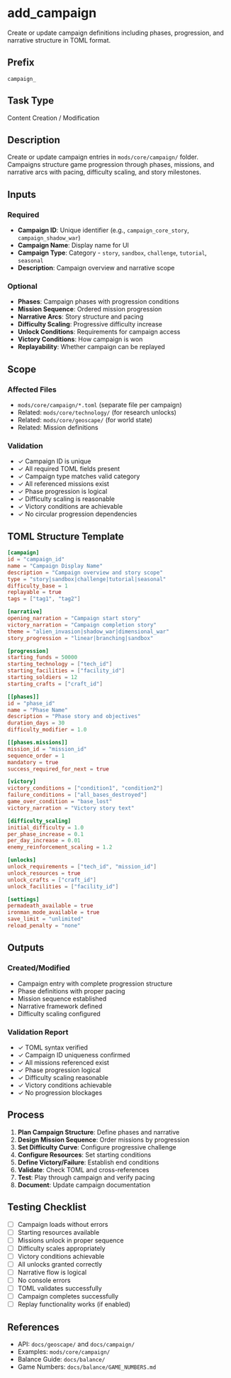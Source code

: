 # add_campaign

Create or update campaign definitions including phases, progression, and narrative structure in TOML format.

## Prefix
`campaign_`

## Task Type
Content Creation / Modification

## Description
Create or update campaign entries in `mods/core/campaign/` folder. Campaigns structure game progression through phases, missions, and narrative arcs with pacing, difficulty scaling, and story milestones.

## Inputs

### Required
- **Campaign ID**: Unique identifier (e.g., `campaign_core_story`, `campaign_shadow_war`)
- **Campaign Name**: Display name for UI
- **Campaign Type**: Category - `story`, `sandbox`, `challenge`, `tutorial`, `seasonal`
- **Description**: Campaign overview and narrative scope

### Optional
- **Phases**: Campaign phases with progression conditions
- **Mission Sequence**: Ordered mission progression
- **Narrative Arcs**: Story structure and pacing
- **Difficulty Scaling**: Progressive difficulty increase
- **Unlock Conditions**: Requirements for campaign access
- **Victory Conditions**: How campaign is won
- **Replayability**: Whether campaign can be replayed

## Scope

### Affected Files
- `mods/core/campaign/*.toml` (separate file per campaign)
- Related: `mods/core/technology/` (for research unlocks)
- Related: `mods/core/geoscape/` (for world state)
- Related: Mission definitions

### Validation
- ✓ Campaign ID is unique
- ✓ All required TOML fields present
- ✓ Campaign type matches valid category
- ✓ All referenced missions exist
- ✓ Phase progression is logical
- ✓ Difficulty scaling is reasonable
- ✓ Victory conditions are achievable
- ✓ No circular progression dependencies

## TOML Structure Template

```toml
[campaign]
id = "campaign_id"
name = "Campaign Display Name"
description = "Campaign overview and story scope"
type = "story|sandbox|challenge|tutorial|seasonal"
difficulty_base = 1
replayable = true
tags = ["tag1", "tag2"]

[narrative]
opening_narration = "Campaign start story"
victory_narration = "Campaign completion story"
theme = "alien_invasion|shadow_war|dimensional_war"
story_progression = "linear|branching|sandbox"

[progression]
starting_funds = 50000
starting_technology = ["tech_id"]
starting_facilities = ["facility_id"]
starting_soldiers = 12
starting_crafts = ["craft_id"]

[[phases]]
id = "phase_id"
name = "Phase Name"
description = "Phase story and objectives"
duration_days = 30
difficulty_modifier = 1.0

[[phases.missions]]
mission_id = "mission_id"
sequence_order = 1
mandatory = true
success_required_for_next = true

[victory]
victory_conditions = ["condition1", "condition2"]
failure_conditions = ["all_bases_destroyed"]
game_over_condition = "base_lost"
victory_narration = "Victory story text"

[difficulty_scaling]
initial_difficulty = 1.0
per_phase_increase = 0.1
per_day_increase = 0.01
enemy_reinforcement_scaling = 1.2

[unlocks]
unlock_requirements = ["tech_id", "mission_id"]
unlock_resources = true
unlock_crafts = ["craft_id"]
unlock_facilities = ["facility_id"]

[settings]
permadeath_available = true
ironman_mode_available = true
save_limit = "unlimited"
reload_penalty = "none"
```

## Outputs

### Created/Modified
- Campaign entry with complete progression structure
- Phase definitions with proper pacing
- Mission sequence established
- Narrative framework defined
- Difficulty scaling configured

### Validation Report
- ✓ TOML syntax verified
- ✓ Campaign ID uniqueness confirmed
- ✓ All missions referenced exist
- ✓ Phase progression logical
- ✓ Difficulty scaling reasonable
- ✓ Victory conditions achievable
- ✓ No progression blockages

## Process

1. **Plan Campaign Structure**: Define phases and narrative
2. **Design Mission Sequence**: Order missions by progression
3. **Set Difficulty Curve**: Configure progressive challenge
4. **Configure Resources**: Set starting conditions
5. **Define Victory/Failure**: Establish end conditions
6. **Validate**: Check TOML and cross-references
7. **Test**: Play through campaign and verify pacing
8. **Document**: Update campaign documentation

## Testing Checklist

- [ ] Campaign loads without errors
- [ ] Starting resources available
- [ ] Missions unlock in proper sequence
- [ ] Difficulty scales appropriately
- [ ] Victory conditions achievable
- [ ] All unlocks granted correctly
- [ ] Narrative flow is logical
- [ ] No console errors
- [ ] TOML validates successfully
- [ ] Campaign completes successfully
- [ ] Replay functionality works (if enabled)

## References

- API: `docs/geoscape/` and `docs/campaign/`
- Examples: `mods/core/campaign/`
- Balance Guide: `docs/balance/`
- Game Numbers: `docs/balance/GAME_NUMBERS.md`
